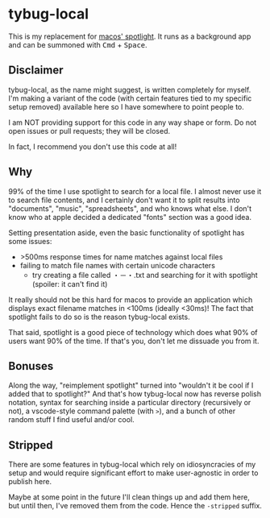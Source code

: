# tybug-local

This is my replacement for [macos' spotlight](https://en.wikipedia.org/wiki/Spotlight_(Apple)). It runs as a background app and can be summoned with <kbd>Cmd</kbd> + <kbd>Space</kbd>.

## Disclaimer

tybug-local, as the name might suggest, is written completely for myself. I'm making a variant of the code (with certain features tied to my specific setup removed) available here so I have somewhere to point people to.

I am NOT providing support for this code in any way shape or form. Do not open issues or pull requests; they will be closed.

In fact, I recommend you don't use this code at all!

## Why

99% of the time I use spotlight to search for a local file. I almost never use it to search file contents, and I certainly don't want it to split results into "documents", "music", "spreadsheets", and who knows what else. I don't know who at apple decided a dedicated "fonts" section was a good idea.

Setting presentation aside, even the basic functionality of spotlight has some issues:

* \>500ms response times for name matches against local files
* failing to match file names with certain unicode characters
  * try creating a file called ・－・.txt and searching for it with spotlight (spoiler: it can't find it)

It really should not be this hard for macos to provide an application which displays exact filename matches in <100ms (ideally <30ms)! The fact that spotlight fails to do so is the reason tybug-local exists.

That said, spotlight is a good piece of technology which does what 90% of users want 90% of the time. If that's you, don't let me dissuade you from it.


## Bonuses

Along the way, "reimplement spotlight" turned into "wouldn't it be cool if I added that to spotlight?" And that's how tybug-local now has reverse polish notation, syntax for searching inside a particular directory (recursively or not), a vscode-style command palette (with `>`), and a bunch of other random stuff I find useful and/or cool.

## Stripped

There are some features in tybug-local which rely on idiosyncracies of my setup and would require significant effort to make user-agnostic in order to publish here.

Maybe at some point in the future I'll clean things up and add them here, but until then, I've removed them from the code. Hence the `-stripped` suffix.
